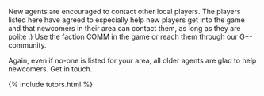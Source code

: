 New agents are encouraged to contact other local players. The players listed here have agreed to especially help new players get into the game and that newcomers in their area can contact them, as long as they are polite :) Use the faction COMM in the game or reach them through our G+-community.

Again, even if no-one is listed for your area, all older agents are glad to help newcomers. Get in touch.

{% include tutors.html %}
